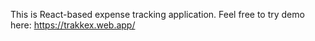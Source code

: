 This is React-based expense tracking application. Feel free to try demo here: https://trakkex.web.app/
